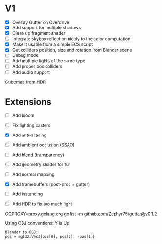 # V1

- [X] Overlay Gutter on Overdrive
- [X] Add support for multiple shadows
- [X] Clean up fragment shader 
- [ ] Integrate skybox reflection nicely to the color computation
- [X] Make it usable from a simple ECS script
- [X] Get colliders position, size and rotation from Blender scene
- [ ] Debug mode
- [ ] Add multiple lights of the same type
- [ ] Add proper box colliders
- [ ] Add audio support

[Cubemap from HDRI](https://matheowis.github.io/HDRI-to-CubeMap/)

# Extensions

- [ ] Add bloom
- [ ] Fix lighting casters
- [X] Add anti-aliasing
- [ ] Add ambient occlusion (SSAO)
- [ ] Add blend (transparency)
- [ ] Add geometry shader for fur
- [ ] Add normal mapping
- [X] Add framebuffers (post-proc + gutter)
- [ ] Add instancing
- [ ] Add HDR to fix too much light


GOPROXY=proxy.golang.org go list -m github.com/Zephyr75/gutter@v0.1.2


Using OBJ conventions: Y is Up

    Blender to OBJ:
    pos = mgl32.Vec3{pos[0], pos[2], -pos[1]}
